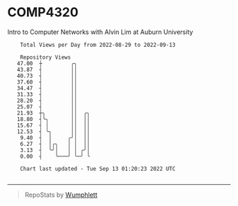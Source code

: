 # COMP4320
Intro to Computer Networks with Alvin Lim at Auburn University

```
    Total Views per Day from 2022-08-29 to 2022-09-13

    Repository Views
   47.00  ┼         ╭╮
   43.87  ┤         ││
   40.73  ┤         ││
   37.60  ┤         ││
   34.47  ┤         ││
   31.33  ┤         ││
   28.20  ┤         ││
   25.07  ┤         ││
   21.93  ┼╮        ││  ╭╮
   18.80  ┤╰╮       ││  ││
   15.67  ┤ │       ││  ││
   12.53  ┤ ╰╮      ││  ││
    9.40  ┤  │     ╭╯│  ││
    6.27  ┤  │╭╮   │ │  ││
    3.13  ┤  ╰╯│   │ │ ╭╯│
    0.00  ┤    ╰───╯ ╰─╯ ╰

    Chart last updated - Tue Sep 13 01:20:23 2022 UTC
    
```

---

> RepoStats by [Wumphlett](https://github.com/Wumphlett)
